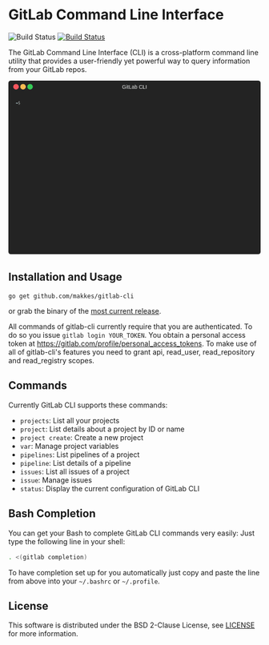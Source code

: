 # GitLab Command Line Interface

![Build Status](https://github.com/makkes/gitlab-cli/workflows/Test/badge.svg)
[![Build Status](https://travis-ci.org/makkes/gitlab-cli.svg?branch=master)](https://travis-ci.org/makkes/gitlab-cli)

The GitLab Command Line Interface (CLI) is a cross-platform command line utility
that provides a user-friendly yet powerful way to query information from your
GitLab repos.

![](./demo.gif "GitLab CLI Demo Video")

## Installation and Usage

```
go get github.com/makkes/gitlab-cli
```

or grab the binary of the [most current
release](https://github.com/makkes/gitlab-cli/releases).

All commands of gitlab-cli currently require that you are authenticated. To do
so you issue `gitlab login YOUR_TOKEN`. You obtain a personal access token
at https://gitlab.com/profile/personal_access_tokens. To make use of all of
gitlab-cli's features you need to grant api, read_user, read_repository and
read_registry scopes.

## Commands

Currently GitLab CLI supports these commands:

* `projects`: List all your projects
* `project`:  List details about a project by ID or name
* `project create`: Create a new project
* `var`: Manage project variables
* `pipelines`: List pipelines of a project
* `pipeline`: List details of a pipeline
* `issues`: List all issues of a project
* `issue`: Manage issues
* `status`: Display the current configuration of GitLab CLI

## Bash Completion

You can get your Bash to complete GitLab CLI commands very easily: Just type the
following line in your shell:

```sh
. <(gitlab completion)
```

To have completion set up for you automatically just copy and paste the line
from above into your `~/.bashrc` or `~/.profile`.

## License

This software is distributed under the BSD 2-Clause License, see
[LICENSE](LICENSE) for more information.

